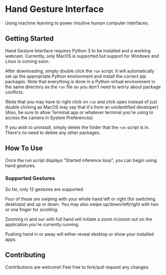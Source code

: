 # Hand Gesture Interface

Using machine learning to power intuitive human computer interfaces.

## Getting Started

Hand Gesture Interface requires Python 3 to be installed and a working webcam. Currently, only MacOS is supported but support for Windows and Linux is coming soon.

After downloading, simply double click the ```run``` script. It will automatically set up the appropriate Python environment and install the correct pip packages. Note that everything is done in a Python virtual environment in the same directory as the ```run``` file so you don't need to worry about package conflicts.

(Note that you may have to right click on ```run``` and click open instead of just double clicking as MacOS may say that it's from an unidentified developer)
(Also, be sure to allow Terminal.app or whatever terminal you're using to access the camera in System Preferences)

If you wish to uninstall, simply delete the folder that the ```run``` script is in. There's no need to delete any other packages.

## How To Use
Once the run script displays "Started inference loop", you can begin using hand gestures.

### Supported Gestures
So far, only 12 gestures are supported.

Four of these are swiping with your whole hand left or right (for switching desktops) and up or down.
You may also swipe up/down/left/right with two or one finger for scrolling.

Zooming in and our with full hand will initiate a zoom in/zoom out on the application you're currently running.

Pushing hand in or away will either reveal desktop or show your installed apps.

## Contributing

Contributions are welcome! Feel free to fork/pull request any changes.
